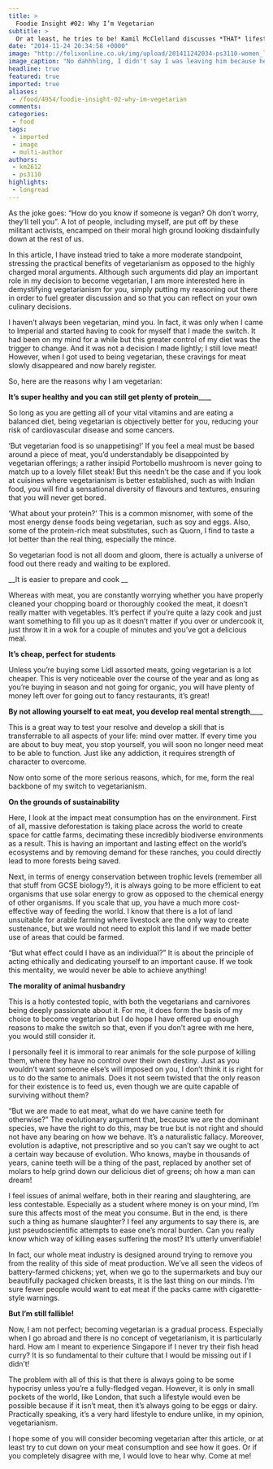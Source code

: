 ```yaml
---
title: >
  Foodie Insight #02: Why I’m Vegetarian
subtitle: >
  Or at least, he tries to be! Kamil McClelland discusses *THAT* lifestyle choice
date: "2014-11-24 20:34:58 +0000"
image: "http://felixonline.co.uk/img/upload/201411242034-ps3110-women_lunch_talking.jpg"
image_caption: "No dahhhling, I didn't say I was leaving him because he was going vegetarian. I just told him he wa"
headline: true
featured: true
imported: true
aliases:
 - /food/4954/foodie-insight-02-why-im-vegetarian
comments:
categories:
 - food
tags:
 - imported
 - image
 - multi-author
authors:
 - km2612
 - ps3110
highlights:
 - longread
---
```


As the joke goes: “How do you know if someone is vegan? Oh don’t worry, they’ll tell you”. A lot of people, including myself, are put off by these militant activists, encamped on their moral high ground looking disdainfully down at the rest of us.

In this article, I have instead tried to take a more moderate standpoint, stressing the practical benefits of vegetarianism as opposed to the highly charged moral arguments. Although such arguments did play an important role in my decision to become vegetarian, I am more interested here in demystifying vegetarianism for you, simply putting my reasoning out there in order to fuel greater discussion and so that you can reflect on your own culinary decisions.

I haven’t always been vegetarian, mind you. In fact, it was only when I came to Imperial and started having to cook for myself that I made the switch. It had been on my mind for a while but this greater control of my diet was the trigger to change. And it was not a decision I made lightly; I still love meat! However, when I got used to being vegetarian, these cravings for meat slowly disappeared and now barely register.

So, here are the reasons why I am vegetarian:

__It’s super healthy and you can still get plenty of protein______

So long as you are getting all of your vital vitamins and are eating a balanced diet, being vegetarian is objectively better for you, reducing your risk of cardiovascular disease and some cancers.

‘But vegetarian food is so unappetising!’ If you feel a meal must be based around a piece of meat, you’d understandably be disappointed by vegetarian offerings; a rather insipid Portobello mushroom is never going to match up to a lovely fillet steak! But this needn’t be the case and if you look at cuisines where vegetarianism is better established, such as with Indian food, you will find a sensational diversity of flavours and textures, ensuring that you will never get bored.

‘What about your protein?’ This is a common misnomer, with some of the most energy dense foods being vegetarian, such as soy and eggs. Also, some of the protein-rich meat substitutes, such as Quorn, I find to taste a lot better than the real thing, especially the mince.

So vegetarian food is not all doom and gloom, there is actually a universe of food out there ready and waiting to be explored.

__It is easier to prepare and cook __

Whereas with meat, you are constantly worrying whether you have properly cleaned your chopping board or thoroughly cooked the meat, it doesn’t really matter with vegetables. It’s perfect if you’re quite a lazy cook and just want something to fill you up as it doesn’t matter if you over or undercook it, just throw it in a wok for a couple of minutes and you’ve got a delicious meal.

__It’s cheap, perfect for students__

Unless you’re buying some Lidl assorted meats, going vegetarian is a lot cheaper. This is very noticeable over the course of the year and as long as you’re buying in season and not going for organic, you will have plenty of money left over for going out to fancy restaurants, it’s great!

__By not allowing yourself to eat meat, you develop real mental strength______

This is a great way to test your resolve and develop a skill that is transferrable to all aspects of your life: mind over matter. If every time you are about to buy meat, you stop yourself, you will soon no longer need meat to be able to function. Just like any addiction, it requires strength of character to overcome.

Now onto some of the more serious reasons, which, for me, form the real backbone of my switch to vegetarianism.

__On the grounds of sustainability__

Here, I look at the impact meat consumption has on the environment. First of all, massive deforestation is taking place across the world to create space for cattle farms, decimating these incredibly biodiverse environments as a result. This is having an important and lasting effect on the world’s ecosystems and by removing demand for these ranches, you could directly lead to more forests being saved.

Next, in terms of energy conservation between trophic levels (remember all that stuff from GCSE biology?), it is always going to be more efficient to eat organisms that use solar energy to grow as opposed to the chemical energy of other organisms. If you scale that up, you have a much more cost-effective way of feeding the world. I know that there is a lot of land unsuitable for arable farming where livestock are the only way to create sustenance, but we would not need to exploit this land if we made better use of areas that could be farmed.

“But what effect could I have as an individual?” It is about the principle of acting ethically and dedicating yourself to an important cause. If we took this mentality, we would never be able to achieve anything!

__The morality of animal husbandry__

This is a hotly contested topic, with both the vegetarians and carnivores being deeply passionate about it. For me, it does form the basis of my choice to become vegetarian but I do hope I have offered up enough reasons to make the switch so that, even if you don’t agree with me here, you would still consider it.

I personally feel it is immoral to rear animals for the sole purpose of killing them, where they have no control over their own destiny. Just as you wouldn’t want someone else’s will imposed on you, I don’t think it is right for us to do the same to animals. Does it not seem twisted that the only reason for their existence is to feed us, even though we are quite capable of surviving without them?

“But we are made to eat meat, what do we have canine teeth for otherwise?” The evolutionary argument that, because we are the dominant species, we have the right to do this, may be true but is not right and should not have any bearing on how we behave. It’s a naturalistic fallacy. Moreover, evolution is adaptive, not prescriptive and so you can’t say we ought to act a certain way because of evolution. Who knows, maybe in thousands of years, canine teeth will be a thing of the past, replaced by another set of molars to help grind down our delicious diet of greens; oh how a man can dream!

I feel issues of animal welfare, both in their rearing and slaughtering, are less contestable. Especially as a student where money is on your mind, I’m sure this affects most of the meat you consume. But in the end, is there such a thing as humane slaughter? I feel any arguments to say there is, are just pseudoscientific attempts to ease one’s moral burden. Can you really know which way of killing eases suffering the most? It’s utterly unverifiable!

In fact, our whole meat industry is designed around trying to remove you from the reality of this side of meat production. We’ve all seen the videos of battery-farmed chickens; yet, when we go to the supermarkets and buy our beautifully packaged chicken breasts, it is the last thing on our minds. I’m sure fewer people would want to eat meat if the packs came with cigarette-style warnings.

__But I’m still fallible!__

Now, I am not perfect; becoming vegetarian is a gradual process. Especially when I go abroad and there is no concept of vegetarianism, it is particularly hard. How am I meant to experience Singapore if I never try their fish head curry? It is so fundamental to their culture that I would be missing out if I didn’t!

The problem with all of this is that there is always going to be some hypocrisy unless you’re a fully-fledged vegan. However, it is only in small pockets of the world, like London, that such a lifestyle would even be possible because if it isn’t meat, then it’s always going to be eggs or dairy. Practically speaking, it’s a very hard lifestyle to endure unlike, in my opinion, vegetarianism.

I hope some of you will consider becoming vegetarian after this article, or at least try to cut down on your meat consumption and see how it goes. Or if you completely disagree with me, I would love to hear why. Come at me!
